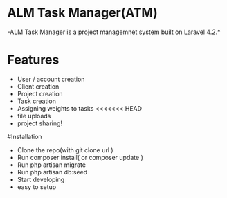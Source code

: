 # ALM Task Manager(ATM)

-ALM Task Manager is a project managemnet system built on Laravel 4.2.*

# Features
  - User / account creation
  - Client creation
  - Project creation
  - Task creation 
  - Assigning weights to tasks
<<<<<<< HEAD
  - file uploads
  - project sharing! 




#Installation
-   Clone the repo(with git clone url  )
-   Run composer install( or composer update  )
-   Run php artisan migrate
-   Run php artisan db:seed
-   Start developing
-   easy to setup 
